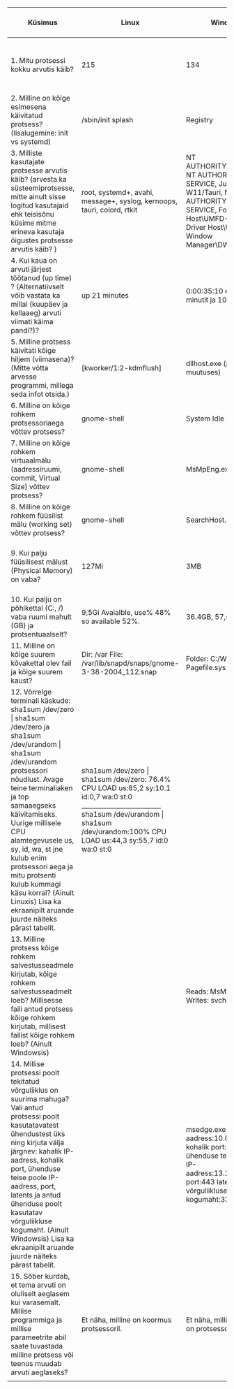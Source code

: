 | Küsimus                                                                                                                                                                                                                                                                                                                                                                                                                  | Linux                                                                                                                                                                                                       | Windows                                                                                                                                                                   | Linuxis kasutatud käsklus                                                            | Windowsis kasutatud tööriist                                    |
|--------------------------------------------------------------------------------------------------------------------------------------------------------------------------------------------------------------------------------------------------------------------------------------------------------------------------------------------------------------------------------------------------------------------------|-------------------------------------------------------------------------------------------------------------------------------------------------------------------------------------------------------------|---------------------------------------------------------------------------------------------------------------------------------------------------------------------------|--------------------------------------------------------------------------------------|-----------------------------------------------------------------|
| 1. Mitu protsessi kokku arvutis käib?                                                                                                                                                                                                                                                                                                                                                                                    | 215                                                                                                                                                                                                         | 134                                                                                                                                                                       | ps -aux \| wc -l                                                                     | Laiendatud task manageri vaate Jõudluse vaheleht.               |
| 2. Milline on kõige esimesena käivitatud protsess? (lisalugemine: init vs systemd)                                                                                                                                                                                                                                                                                                                                       | /sbin/init splash                                                                                                                                                                                           | Registry                                                                                                                                                                  | ps axopid,cmd,comm,etime                                                             | Process explorer -> tulp start time                             |
| 3. Milliste kasutajate protsesse arvutis käib? (arvesta ka süsteemiprotsesse, mitte ainult sisse logitud kasutajaid ehk teisisõnu küsime mitme erineva kasutaja õigustes protsesse arvutis käib? )                                                                                                                                                                                                                       | root, systemd+, avahi, message+, syslog, kernoops, tauri, colord, rtkit                                                                                                                                     | NT AUTHORITY\SYSTEM, NT AUTHORITY\LOCAL SERVICE,  Juudas-W11/Tauri, NT AUTHORITY\NETWORK SERVICE,  Font Driver Host\UMFD-0, Font Driver Host\UMFD-2, Window Manager\DWM-2 | ps -ef                                                                               | Process explorer -> tulp User Name                              |
| 4. Kui kaua on arvuti järjest töötanud (up time) ? (Alternatiivselt võib vastata ka millal (kuupäev ja kellaaeg) arvuti viimati käima pandi?)?                                                                                                                                                                                                                                                                           | up 21 minutes                                                                                                                                                                                               | 0:00:35:10 ehk 35 minutit ja 10 sekundit.                                                                                                                                 | uptime -p                                                                            | Task manager -> Performance -> Up Time                          |
| 5. Milline protsess käivitati kõige hiljem (viimasena)? (Mitte võtta arvesse programmi, millega seda infot otsida.)                                                                                                                                                                                                                                                                                                      | [kworker/1:2-kdmflush]                                                                                                                                                                                      | dllhost.exe (pidevalt muutuses)                                                                                                                                           | ps axo pid,cmd,comm,etime                                                            | Process explorer -> Start time -> Kahanev järjekord             |
| 6. Milline on kõige rohkem protsessoriaega võttev protsess?                                                                                                                                                                                                                                                                                                                                                              | gnome-shell                                                                                                                                                                                                 | System Idle Process                                                                                                                                                       | top                                                                                  | Process explorer -> CPU time                                    |
| 7. Milline on kõige rohkem virtuaalmälu (aadressiruumi, commit, Virtual Size) võttev protsess?                                                                                                                                                                                                                                                                                                                           | gnome-shell                                                                                                                                                                                                 | MsMpEng.exe                                                                                                                                                               | top                                                                                  | Resource Monitor -> Memory -> Commit                            |
| 8. Milline on kõige rohkem füüsilist mälu (working set) võttev protsess?                                                                                                                                                                                                                                                                                                                                                 | gnome-shell                                                                                                                                                                                                 | SearchHost.exe                                                                                                                                                            | top                                                                                  | Resource Monitor -> Memory -> Working set                       |
| 9. Kui palju füüsilisest mälust (Physical Memory) on vaba?                                                                                                                                                                                                                                                                                                                                                               | 127Mi                                                                                                                                                                                                       | 3MB                                                                                                                                                                       | free -h                                                                              | Resource Monitor -> Memory -> Physical Memory -> Free           |
| 10. Kui palju on põhikettal (C:, /) vaba ruumi mahult (GB) ja protsentuaalselt?                                                                                                                                                                                                                                                                                                                                          | 9,5Gi Avaialble, use% 48% so available 52%.                                                                                                                                                                 | 36.4GB, 57,6%                                                                                                                                                             | df -h                                                                                | Local Disk (C: ) Properties                                     |
| 11. Milline on kõige suurem kõvakettal olev fail ja kõige suurem kaust?                                                                                                                                                                                                                                                                                                                                                  | Dir: /var File: /var/lib/snapd/snaps/gnome-3-38-2004_112.snap                                                                                                                                               | Folder: C:/Windows File: Pagefile.sys                                                                                                                                     | sudo du -a /var \| sort -n -r \| head -n 10                                          | WinDirStat                                                      |
| 12. Võrrelge terminali käskude: sha1sum /dev/zero \| sha1sum /dev/zero ja sha1sum /dev/urandom \| sha1sum /dev/urandom protsessori nõudlust. Avage teine terminaliaken ja top samaaegseks käivitamiseks. Uurige millisele CPU alamtegevusele us, sy, id, wa, st jne kulub enim protsessori aega ja mitu protsenti kulub kummagi käsu korral? (Ainult Linuxis) Lisa ka ekraanipilt aruande juurde näiteks pärast tabelit. | sha1sum /dev/zero \| sha1sum /dev/zero: 76.4% CPU LOAD us:85,2 sy:10.1 id:0,7 wa:0 st:0 _________________________ sha1sum /dev/urandom \| sha1sum /dev/urandom:100% CPU LOAD us:44,3 sy:55,7 id:0 wa:0 st:0 |                                                                                                                                                                           | sha1sum /dev/zero \| sha1sum /dev/zero  sha1sum /dev/urandom \| sha1sum /dev/urandom |                                                                 |
| 13. Milline protsess kõige rohkem salvestusseadmele kirjutab, kõige rohkem salvestusseadmelt loeb? Millisesse faili antud protsess kõige rohkem kirjutab, millisest failist kõige rohkem loeb? (Ainult Windowsis)                                                                                                                                                                                                        |                                                                                                                                                                                                             | Reads: MsMpEng.exe Writes: svchost.exe                                                                                                                                    |                                                                                      | Process explorer -> I/O Write Bytes / I/O Read Bytes            |
| 14. Millise protsessi poolt tekitatud võrguliiklus on suurima mahuga? Vali antud protsessi poolt kasutatavatest ühendustest üks ning kirjuta välja järgnev: kahalik IP-aadress, kohalik port, ühenduse teise poole IP-aadress, port, latents ja antud ühenduse poolt kasutatav võrguliikluse kogumaht. (Ainult Windowsis) Lisa ka ekraanipilt aruande juurde näiteks pärast tabelit.                                     |                                                                                                                                                                                                             | msedge.exe  kahalik IP-aadress:10.0.2.15 kohalik port:60874 ühenduse teise poole IP-aadress:13.107.246.53 port:443 latents:0 võrguliikluse kogumaht:33200(B/sec)          |                                                                                      | Task manager -> Performance -> Open Resource Monitor -> Network |
| 15. Sõber kurdab, et tema arvuti on oluliselt aeglasem kui varasemalt. Millise programmiga ja millise parameetrite abil saate tuvastada milline protsess või teenus muudab arvuti aeglaseks?                                                                                                                                                                                                                             | Et näha, milline on koormus protsessoril.                                                                                                                                                                   | Et näha, milline koormus on protsessoril ja Ramil.                                                                                                                        | top                                                                                  | Task Manager -> Perofrmance -> GPU/Memory                       |
|                                                                                                                                                                                                                                                                                                                                                                                                                          |                                                                                                                                                                                                             |                                                                                                                                                                           |                                                                                      |                                                                 |
